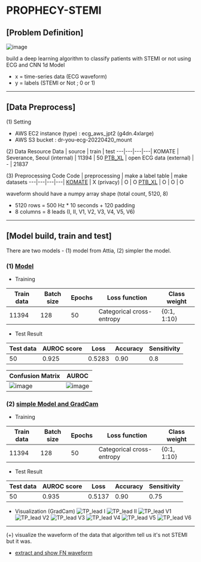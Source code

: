 # PROPHECY-STEMI

## [Problem Definition]
![image](https://user-images.githubusercontent.com/97151697/171563811-d32765f4-b429-49be-944a-e53209ce917f.png)

build a deep learning algorithm to classify patients with STEMI or not using ECG and CNN 1d Model

- x = time-series data (ECG waveform)
- y = labels (STEMI or Not ; 0 or 1)
---

## [Data Preprocess]
(1) Setting
- AWS EC2 instance (type) : ecg_aws_jpt2 (g4dn.4xlarge)
- AWS S3 bucket : dr-you-ecg-20220420_mount

(2) Data Resource
 Data | source | train | test 
 ---|---|---|---|
KOMATE | Severance, Seoul (internal) | 11394 | 50
[PTB_XL](https://physionet.org/content/ptb-xl/1.0.1/) | open ECG data (external) | - | 21837

(3) Preprocessing Code
Code | preprocessing | make a label table | make datasets
---|---|---|---|
 [KOMATE](https://github.com/kyulee-jeon/PROPHECY-STEMI/blob/main/Code/Make%20label%20table%20and%20datasets%20of%20KOMATE.ipynb) | X (privacy) | O | O
 [PTB_XL](https://github.com/kyulee-jeon/PROPHECY-STEMI/blob/main/Code/Preprocess%2C%20Make%20label%20table%20and%20datasets%20of%20PTB_XL.ipynb) | O | O | O

waveform should have a numpy array shape (total count, 5120, 8)
- 5120 rows = 500 Hz * 10 seconds + 120 padding
- 8 columns = 8 leads (I, II, V1, V2, V3, V4, V5, V6)

---

## [Model build, train and test]
There are two models - (1) model from Attia, (2) simpler the model.

### (1) [Model](https://github.com/kyulee-jeon/PROPHECY-STEMI/blob/main/Code/Model%20and%20Visualization.ipynb)

- Training 

Train data  |	Batch size | 	Epochs  |	Loss function  |	Class weight 
---|---|---|---|---|
11394 |	128 |	50  |	Categorical cross-entropy  |	{0:1, 1:10} 
  

- Test Result  

Test data | 	AUROC score  |	Loss  |	Accuracy  |	Sensitivity 
---|---|---|---|---|
50|	0.925|	0.5283|	0.90	|0.8
  
Confusion Matrix |	AUROC
---|---|
![image](https://user-images.githubusercontent.com/97151697/171569562-1c4b9ca0-1d5e-41cb-b2f4-97f95cc6d8a6.png) | ![image](https://user-images.githubusercontent.com/97151697/171569589-e71c8c22-c252-4d33-82cf-6dd72e512b60.png)


### (2) [simple Model and GradCam](https://github.com/kyulee-jeon/PROPHECY-STEMI/blob/main/Code/simple%20Model%20and%20Visualization.ipynb)

- Training 

Train data  |	Batch size | 	Epochs  |	Loss function  |	Class weight 
---|---|---|---|---|
11394 |	128 |	50  |	Categorical cross-entropy  |	{0:1, 1:10} 
  

- Test Result  

Test data | 	AUROC score  |	Loss  |	Accuracy  |	Sensitivity 
---|---|---|---|---|
50|	0.935|	0.5137|	0.90	|0.75

- Visualization (GradCam)
![TP_lead I](https://user-images.githubusercontent.com/97151697/171570893-135387c1-67ee-4228-9300-e04db44e596d.png)
![TP_lead II](https://user-images.githubusercontent.com/97151697/171570911-9e078dbd-ca37-4e43-8a69-9efbc773286c.png)
![TP_lead V1](https://user-images.githubusercontent.com/97151697/171570931-41909c80-6ead-463a-9994-6571367bf502.png)
![TP_lead V2](https://user-images.githubusercontent.com/97151697/171570945-fc61034a-bfb9-4ee5-b034-b872e8611326.png)
![TP_lead V3](https://user-images.githubusercontent.com/97151697/171570967-dc997356-68d2-44d5-863c-fe11a3e9e70a.png)
![TP_lead V4](https://user-images.githubusercontent.com/97151697/171570990-3421a922-ea50-445d-b862-3c7f0ce6de48.png)
![TP_lead V5](https://user-images.githubusercontent.com/97151697/171571013-b18916a0-b827-4265-add3-dcbf6a77e5f6.png)
![TP_lead V6](https://user-images.githubusercontent.com/97151697/171571034-c539476a-f3f5-4f75-ac0d-8b886e3fe03c.png)



---

(+) visualize the waveform of the data that algorithm tell us it's not STEMI but it was.
- [extract and show FN waveform](https://github.com/kyulee-jeon/PROPHECY-STEMI/blob/main/Code/extract%20and%20show%20FN%20waveform.ipynb)



